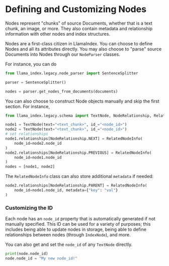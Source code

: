 # Defining and Customizing Nodes

Nodes represent "chunks" of source Documents, whether that is a text chunk, an image, or more. They also contain metadata and relationship information
with other nodes and index structures.

Nodes are a first-class citizen in LlamaIndex. You can choose to define Nodes and all its attributes directly. You may also choose to "parse" source Documents into Nodes through our `NodeParser` classes.

For instance, you can do

```python
from llama_index.legacy.node_parser import SentenceSplitter

parser = SentenceSplitter()

nodes = parser.get_nodes_from_documents(documents)
```

You can also choose to construct Node objects manually and skip the first section. For instance,

```python
from llama_index.legacy.schema import TextNode, NodeRelationship, RelatedNodeInfo

node1 = TextNode(text="<text_chunk>", id_="<node_id>")
node2 = TextNode(text="<text_chunk>", id_="<node_id>")
# set relationships
node1.relationships[NodeRelationship.NEXT] = RelatedNodeInfo(
    node_id=node2.node_id
)
node2.relationships[NodeRelationship.PREVIOUS] = RelatedNodeInfo(
    node_id=node1.node_id
)
nodes = [node1, node2]
```

The `RelatedNodeInfo` class can also store additional `metadata` if needed:

```python
node2.relationships[NodeRelationship.PARENT] = RelatedNodeInfo(
    node_id=node1.node_id, metadata={"key": "val"}
)
```

### Customizing the ID

Each node has an `node_id` property that is automatically generated if not manually specified. This ID can be used for
a variety of purposes; this includes being able to update nodes in storage, being able to define relationships
between nodes (through `IndexNode`), and more.

You can also get and set the `node_id` of any `TextNode` directly.

```python
print(node.node_id)
node.node_id = "My new node_id!"
```

